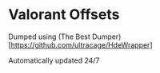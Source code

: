 # Valorant Offsets
Dumped using (The Best Dumper)[https://github.com/ultracage/HdeWrapper]

Automatically updated 24/7
